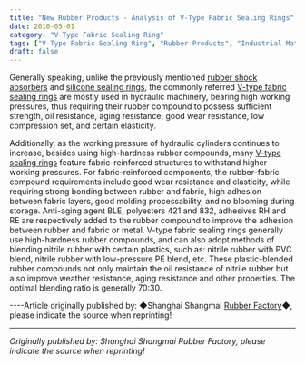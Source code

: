 ```yaml
---
title: "New Rubber Products - Analysis of V-Type Fabric Sealing Rings"
date: 2010-05-01
category: "V-Type Fabric Sealing Ring"
tags: ["V-Type Fabric Sealing Ring", "Rubber Products", "Industrial Materials"]
draft: false
---
```


Generally speaking, unlike the previously mentioned [rubber shock absorbers](http://www.smpolymer.com/) and [silicone sealing rings](http://www.smpolymer.com/), the commonly referred [V-type fabric sealing rings](http://www.smpolymer.com/vxingjiabumifengquan/) are mostly used in hydraulic machinery, bearing high working pressures, thus requiring their rubber compound to possess sufficient strength, oil resistance, aging resistance, good wear resistance, low compression set, and certain elasticity.

Additionally, as the working pressure of hydraulic cylinders continues to increase, besides using high-hardness rubber compounds, many [V-type sealing rings](http://www.smpolymer.com/) feature fabric-reinforced structures to withstand higher working pressures. For fabric-reinforced components, the rubber-fabric compound requirements include good wear resistance and elasticity, while requiring strong bonding between rubber and fabric, high adhesion between fabric layers, good molding processability, and no blooming during storage. Anti-aging agent BLE, polyesters 421 and 832, adhesives RH and RE are respectively added to the rubber compound to improve the adhesion between rubber and fabric or metal. V-type fabric sealing rings generally use high-hardness rubber compounds, and can also adopt methods of blending nitrile rubber with certain plastics, such as: nitrile rubber with PVC blend, nitrile rubber with low-pressure PE blend, etc. These plastic-blended rubber compounds not only maintain the oil resistance of nitrile rubber but also improve weather resistance, aging resistance and other properties. The optimal blending ratio is generally 70:30.

----Article originally published by: ◆Shanghai Shangmai [Rubber Factory](http://www.smpolymer.com/)◆, please indicate the source when reprinting!

---

*Originally published by: Shanghai Shangmai Rubber Factory, please indicate the source when reprinting!*